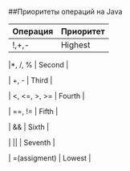 ##Приоритеты операций на Java

| Операция | Приоритет |
|---|---|
| !,+,- | Highest |

|*, /, %       |  Second |

|    +, -      |  Third  |

| <, <=, >, >= |  Fourth |

|    ==, !=    |  Fifth  |

|     &&       |  Sixth  |

|     ||       | Seventh |

| =(assigment) |  Lowest |
